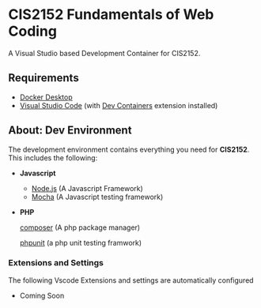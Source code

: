 # CIS2152 Fundamentals of Web Coding

A Visual Studio based Development Container for CIS2152.


## Requirements

- [Docker Desktop](https://www.docker.com/products/docker-desktop/)
- [Visual Studio Code](https://code.visualstudio.com/) (with [Dev Containers]() extension installed)

## About: Dev Environment

The development environment contains everything you need for **CIS2152**. This includes the following:

- **Javascript**

  - [Node.js](https://nodejs.org/en) (A Javascript Framework)
  - [Mocha](https://github.com/mochajs/mocha) (A Javascript testing framework)
- **PHP**

  [composer](https://getcomposer.org/) (A php package manager)

  [phpunit](https://phpunit.de/) (a php unit testing framwork)

### Extensions and Settings

The following Vscode Extensions and settings are automatically configured

- Coming Soon
